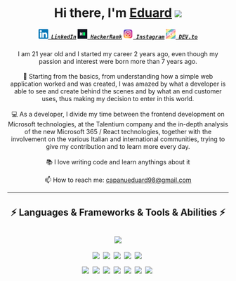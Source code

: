 <div align="center">
   <h1>Hi there, I'm <a href="https://github.com/razxssd">Eduard</a> <img src="https://media.giphy.com/media/hvRJCLFzcasrR4ia7z/giphy.gif" width="25px"> </h1>
</div>

<h5 align="center">
  <code><a href="https://www.linkedin.com/in/eduardcapanu/" title="LinkedIn Profile"><img width="22" src="https://github.com/razxssd/razxssd/blob/main/Images/linkedin_logo.png"> LinkedIn</a></code>
  <code><a href="https://www.hackerrank.com/capanueduard98" title="HackerRank Profile"><img width="22" src="https://github.com/razxssd/razxssd/blob/main/Images/hackerrank_logo.png"> HackerRank</a></code>
  <code><a href="https://www.instagram.com/andrey_eddy/" title="Instagram Profile"><img width="22" src="https://github.com/razxssd/razxssd/blob/main/Images/instagram_logo.png"> Instagram</a></code>
  <code><a href="https://dev.to/razxssd" title="DEV Profile"><img width="22" src="https://github.com/razxssd/razxssd/blob/main/Images/devto_logo.png"> DEV.to</a></code>
</h5>

<p align="center">
  I am 21 year old and I started my career 2 years ago, even though my passion and interest were born more than 7 years ago.
  <br>
  <br>
  🔬 Starting from the basics, from understanding how a simple web application worked and was created, I was amazed by what a developer is able to see and create behind the scenes and by what an end customer uses, thus making my decision to enter in this world.
  <br>
  <br>
  💻 As a developer, I divide my time between the frontend development on Microsoft technologies, at the Talentium company and the in-depth analysis of the new Microsoft 365 / React technologies, together with the involvement on the various Italian and international communities, trying to give my contribution and to learn more every day.
  <br>
  <br>
  📚 I love writing code and learn anythings about it
  <br>
  <br>
  📫 How to reach me: <a href="mailto: capanueduard98@gmail.com">capanueduard98@gmail.com</a>
</p>
<hr>

<h2 align="center">⚡ Languages & Frameworks & Tools & Abilities ⚡</h2>
<br>
<div align="center">
   <div>
        <img src="https://github-readme-stats.vercel.app/api/top-langs/?username=razxssd&hide=c%23,powershell,java&title_color=61dafb&text_color=ffffff&icon_color=61dafb&bg_color=20232a&langs_count=8&layout=compact&border_color=61dafb&hide_border=true"/>
   </div>
   <br>
   <div>
   <img src="https://img.shields.io/badge/javascript%20-%23323330.svg?&style=for-the-badge&logo=javascript&logoColor=%23F7DF1E"/>&nbsp;
   <img src="https://img.shields.io/badge/html5%20-%23E34F26.svg?&style=for-the-badge&logo=html5&logoColor=white"/>&nbsp;
   <img src="https://img.shields.io/badge/css3%20-%231572B6.svg?&style=for-the-badge&logo=css3&logoColor=white"/>&nbsp;
   <img src="https://img.shields.io/badge/typescript%20-%23007ACC.svg?&style=for-the-badge&logo=typescript&logoColor=white"/>&nbsp;
   <img src="https://img.shields.io/badge/SASS%20-hotpink.svg?&style=for-the-badge&logo=SASS&logoColor=white"/>&nbsp;
      
  <img src="https://img.shields.io/badge/node.js%20-%2343853D.svg?&style=for-the-badge&logo=node.js&logoColor=white"/>&nbsp;
  <img src="https://img.shields.io/badge/nestjs%20-%23E0234E.svg?&style=for-the-badge&logo=nestjs&logoColor=white" />&nbsp;
  <img src="https://img.shields.io/badge/git%20-%23F05033.svg?&style=for-the-badge&logo=git&logoColor=white"/>&nbsp;
  <img src="https://img.shields.io/badge/mysql-%2300f.svg?&style=for-the-badge&logo=mysql&logoColor=white"/>&nbsp;
  <img src="https://img.shields.io/badge/react%20-%2320232a.svg?&style=for-the-badge&logo=react&logoColor=%2361DAFB"/>&nbsp;
  <img src="https://img.shields.io/badge/angular%20-%23DD0031.svg?&style=for-the-badge&logo=angular&logoColor=white"/>&nbsp;
  <img src="https://img.shields.io/badge/svelte%20-%23ffffff.svg?&style=for-the-badge&logo=svelte&logoColor=red"/>&nbsp;


   </div>
   
</div>
